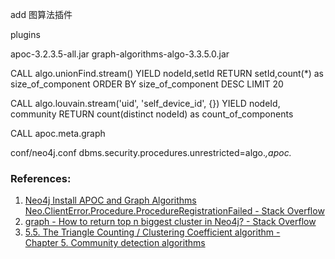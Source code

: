 add 图算法插件




plugins

apoc-3.2.3.5-all.jar  graph-algorithms-algo-3.3.5.0.jar




CALL algo.unionFind.stream()
YIELD nodeId,setId
RETURN setId,count(*) as size_of_component
ORDER BY size_of_component DESC LIMIT 20


CALL algo.louvain.stream('uid', 'self_device_id', {})
YIELD nodeId, community RETURN count(distinct nodeId) as count_of_components


CALL apoc.meta.graph


conf/neo4j.conf
dbms.security.procedures.unrestricted=algo.*,apoc.*



### References:
1. [Neo4j Install APOC and Graph Algorithms Neo.ClientError.Procedure.ProcedureRegistrationFailed - Stack Overflow](https://stackoverflow.com/questions/48773505/neo4j-install-apoc-and-graph-algorithms-neo-clienterror-procedure-procedureregis)
2. [graph - How to return top n biggest cluster in Neo4j? - Stack Overflow](https://stackoverflow.com/questions/49134739/how-to-return-top-n-biggest-cluster-in-neo4j)
3. [5.5. The Triangle Counting / Clustering Coefficient algorithm - Chapter 5. Community detection algorithms](https://neo4j.com/docs/graph-algorithms/current/algorithms/triangle-counting-clustering-coefficient/)
